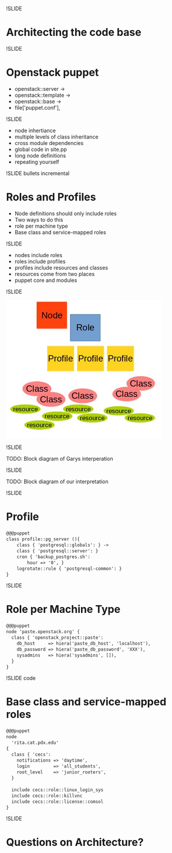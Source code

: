 !SLIDE

# Architecting the code base #


!SLIDE

# Openstack puppet #

* openstack::server ->
* openstack::template ->
* openstack::base ->
* file['puppet.conf'],

!SLIDE

  * node inhertiance
  * multiple levels of class inheritance
  * cross module dependencies
  * global code in site.pp
  * long node definitions
  * repeating yourself

!SLIDE bullets incremental

# Roles and Profiles #


*  Node definitions should only include roles
*  Two ways to do this
*  role per machine type
*  Base class and service-mapped roles


!SLIDE

* nodes include roles
* roles include profiles
* profiles include resources and classes
* resources come from two places
* puppet core and modules


!SLIDE

![testimg.png](testimg.png)



!SLIDE

TODO: Block diagram of Garys interperation

!SLIDE

TODO: Block diagram of our interpretation

!SLIDE

# Profile #

    @@@puppet
    class profile::pg_server (){
        class { 'postgresql::globals': } ->
        class { 'postgresql::server': }
        cron { 'backup_postgres.sh':
            hour => '0', }
        logrotate::rule { 'postgresql-common': }
    }

!SLIDE

# Role per Machine Type #


    @@@puppet
    node 'paste.openstack.org' {
      class { 'openstack_project::paste':
        db_host     => hiera('paste_db_host', 'localhost'),
        db_password => hiera('paste_db_password', 'XXX'),
        sysadmins   => hiera('sysadmins', []),
      }
    }



!SLIDE code

# Base class and service-mapped roles #


    @@@puppet
    node
      'rita.cat.pdx.edu'
    {
      class { 'cecs':
        notifications => 'daytime',
        login         => 'all_students',
        root_level    => 'junior_rooters',
      }

      include cecs::role::linux_login_sys
      include cecs::role::killvnc
      include cecs::role::license::comsol
    }


!SLIDE 

# Questions on Architecture?
